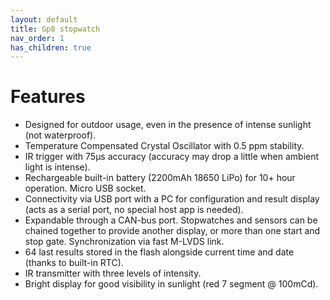 ```yaml
---
layout: default
title: Gp8 stopwatch
nav_order: 1
has_children: true
---
```

# Features
* Designed for outdoor usage, even in the presence of intense sunlight (not waterproof).
* Temperature Compensated Crystal Oscillator with 0.5 ppm stability.
* IR trigger with 75µs accuracy (accuracy may drop a little when ambient light is intense). 
* Rechargeable built-in battery (2200mAh 18650 LiPo) for 10+ hour operation. Micro USB socket.
* Connectivity via USB port with a PC for configuration and result display (acts as a serial port, no special host app is needed).
* Expandable through a CAN-bus port. Stopwatches and sensors can be chained together to provide another display, or more than one start and stop gate. Synchronization via fast M-LVDS link.
* 64 last results stored in the flash alongside current time and date (thanks to built-in RTC).
* IR transmitter with three levels of intensity.
* Bright display for good visibility in sunlight (red 7 segment @ 100mCd).